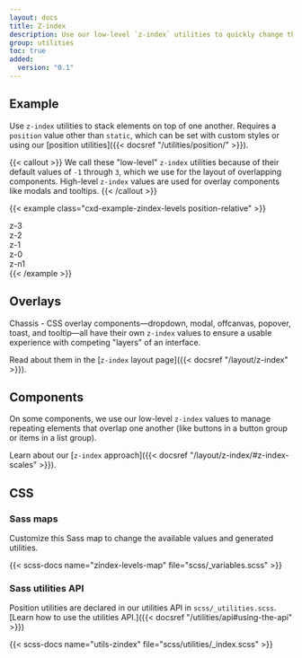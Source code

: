 ```yaml
---
layout: docs
title: Z-index
description: Use our low-level `z-index` utilities to quickly change the stack level of an element or component.
group: utilities
toc: true
added:
  version: "0.1"
---
```


## Example

Use `z-index` utilities to stack elements on top of one another. Requires a `position` value other than `static`, which can be set with custom styles or using our [position utilities]({{< docsref "/utilities/position/" >}}).

{{< callout >}}
We call these "low-level" `z-index` utilities because of their default values of `-1` through `3`, which we use for the layout of overlapping components. High-level `z-index` values are used for overlay components like modals and tooltips.
{{< /callout >}}

{{< example class="cxd-example-zindex-levels position-relative" >}}
<div class="z-3 position-absolute p-xlarge rounded-3"><span>z-3</span></div>
<div class="z-2 position-absolute p-xlarge rounded-3"><span>z-2</span></div>
<div class="z-1 position-absolute p-xlarge rounded-3"><span>z-1</span></div>
<div class="z-0 position-absolute p-xlarge rounded-3"><span>z-0</span></div>
<div class="z-n1 position-absolute p-xlarge rounded-3"><span>z-n1</span></div>
{{< /example >}}

## Overlays

Chassis - CSS overlay components—dropdown, modal, offcanvas, popover, toast, and tooltip—all have their own `z-index` values to ensure a usable experience with competing "layers" of an interface.

Read about them in the [`z-index` layout page]({{< docsref "/layout/z-index" >}}).

## Components

On some components, we use our low-level `z-index` values to manage repeating elements that overlap one another (like buttons in a button group or items in a list group).

Learn about our [`z-index` approach]({{< docsref "/layout/z-index/#z-index-scales" >}}).

## CSS

### Sass maps

Customize this Sass map to change the available values and generated utilities.

{{< scss-docs name="zindex-levels-map" file="scss/_variables.scss" >}}

### Sass utilities API

Position utilities are declared in our utilities API in `scss/_utilities.scss`. [Learn how to use the utilities API.]({{< docsref "/utilities/api#using-the-api" >}})

{{< scss-docs name="utils-zindex" file="scss/utilities/_index.scss" >}}
